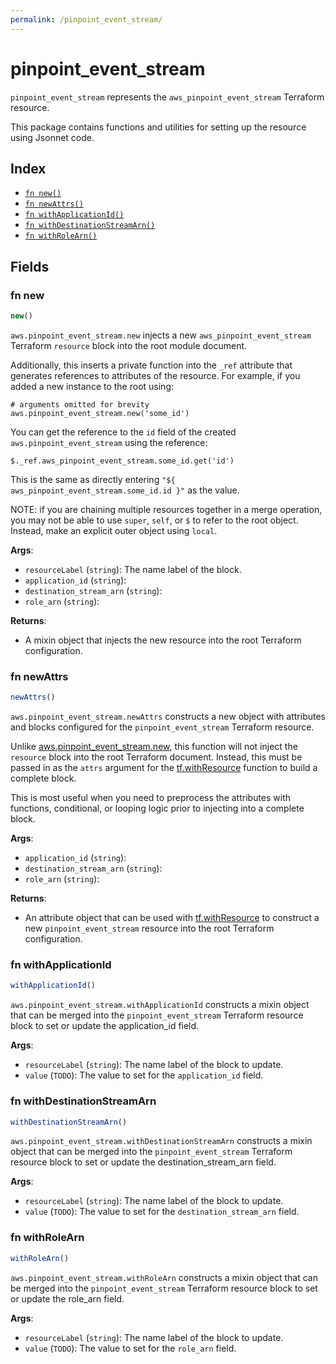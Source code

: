 ```yaml
---
permalink: /pinpoint_event_stream/
---
```


# pinpoint_event_stream

`pinpoint_event_stream` represents the `aws_pinpoint_event_stream` Terraform resource.



This package contains functions and utilities for setting up the resource using Jsonnet code.


## Index

* [`fn new()`](#fn-new)
* [`fn newAttrs()`](#fn-newattrs)
* [`fn withApplicationId()`](#fn-withapplicationid)
* [`fn withDestinationStreamArn()`](#fn-withdestinationstreamarn)
* [`fn withRoleArn()`](#fn-withrolearn)

## Fields

### fn new

```ts
new()
```


`aws.pinpoint_event_stream.new` injects a new `aws_pinpoint_event_stream` Terraform `resource`
block into the root module document.

Additionally, this inserts a private function into the `_ref` attribute that generates references to attributes of the
resource. For example, if you added a new instance to the root using:

    # arguments omitted for brevity
    aws.pinpoint_event_stream.new('some_id')

You can get the reference to the `id` field of the created `aws.pinpoint_event_stream` using the reference:

    $._ref.aws_pinpoint_event_stream.some_id.get('id')

This is the same as directly entering `"${ aws_pinpoint_event_stream.some_id.id }"` as the value.

NOTE: if you are chaining multiple resources together in a merge operation, you may not be able to use `super`, `self`,
or `$` to refer to the root object. Instead, make an explicit outer object using `local`.

**Args**:
  - `resourceLabel` (`string`): The name label of the block.
  - `application_id` (`string`): 
  - `destination_stream_arn` (`string`): 
  - `role_arn` (`string`): 

**Returns**:
- A mixin object that injects the new resource into the root Terraform configuration.


### fn newAttrs

```ts
newAttrs()
```


`aws.pinpoint_event_stream.newAttrs` constructs a new object with attributes and blocks configured for the `pinpoint_event_stream`
Terraform resource.

Unlike [aws.pinpoint_event_stream.new](#fn-pinpointeventstreamnew), this function will not inject the `resource`
block into the root Terraform document. Instead, this must be passed in as the `attrs` argument for the
[tf.withResource](https://github.com/tf-libsonnet/core/tree/main/docs#fn-withresource) function to build a complete block.

This is most useful when you need to preprocess the attributes with functions, conditional, or looping logic prior to
injecting into a complete block.

**Args**:
  - `application_id` (`string`): 
  - `destination_stream_arn` (`string`): 
  - `role_arn` (`string`): 

**Returns**:
  - An attribute object that can be used with [tf.withResource](https://github.com/tf-libsonnet/core/tree/main/docs#fn-withresource) to construct a new `pinpoint_event_stream` resource into the root Terraform configuration.


### fn withApplicationId

```ts
withApplicationId()
```

`aws.pinpoint_event_stream.withApplicationId` constructs a mixin object that can be merged into the `pinpoint_event_stream`
Terraform resource block to set or update the application_id field.



**Args**:
  - `resourceLabel` (`string`): The name label of the block to update.
  - `value` (`TODO`): The value to set for the `application_id` field.


### fn withDestinationStreamArn

```ts
withDestinationStreamArn()
```

`aws.pinpoint_event_stream.withDestinationStreamArn` constructs a mixin object that can be merged into the `pinpoint_event_stream`
Terraform resource block to set or update the destination_stream_arn field.



**Args**:
  - `resourceLabel` (`string`): The name label of the block to update.
  - `value` (`TODO`): The value to set for the `destination_stream_arn` field.


### fn withRoleArn

```ts
withRoleArn()
```

`aws.pinpoint_event_stream.withRoleArn` constructs a mixin object that can be merged into the `pinpoint_event_stream`
Terraform resource block to set or update the role_arn field.



**Args**:
  - `resourceLabel` (`string`): The name label of the block to update.
  - `value` (`TODO`): The value to set for the `role_arn` field.

